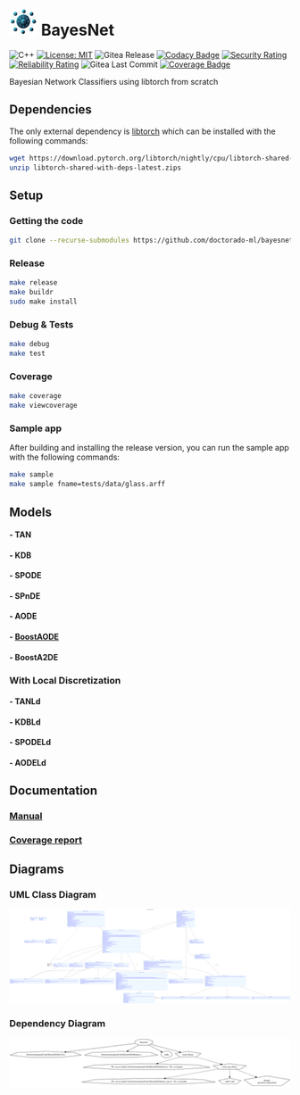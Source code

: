# <img src="logo.png" alt="logo" width="50"/>  BayesNet

![C++](https://img.shields.io/badge/c++-%2300599C.svg?style=flat&logo=c%2B%2B&logoColor=white)
[![License: MIT](https://img.shields.io/badge/License-MIT-blue.svg)](<https://opensource.org/licenses/MIT>)
![Gitea Release](https://img.shields.io/gitea/v/release/rmontanana/bayesnet?gitea_url=https://gitea.rmontanana.es:3000)
[![Codacy Badge](https://app.codacy.com/project/badge/Grade/cf3e0ac71d764650b1bf4d8d00d303b1)](https://app.codacy.com/gh/Doctorado-ML/BayesNet/dashboard?utm_source=gh&utm_medium=referral&utm_content=&utm_campaign=Badge_grade)
[![Security Rating](https://sonarcloud.io/api/project_badges/measure?project=rmontanana_BayesNet&metric=security_rating)](https://sonarcloud.io/summary/new_code?id=rmontanana_BayesNet)
[![Reliability Rating](https://sonarcloud.io/api/project_badges/measure?project=rmontanana_BayesNet&metric=reliability_rating)](https://sonarcloud.io/summary/new_code?id=rmontanana_BayesNet)
![Gitea Last Commit](https://img.shields.io/gitea/last-commit/rmontanana/bayesnet?gitea_url=https://gitea.rmontanana.es:3000&logo=gitea)
[![Coverage Badge](https://img.shields.io/badge/Coverage-99,0%25-green)](html/index.html)

Bayesian Network Classifiers using libtorch from scratch

## Dependencies

The only external dependency is [libtorch](https://pytorch.org/cppdocs/installing.html) which can be installed with the following commands:

```bash
wget https://download.pytorch.org/libtorch/nightly/cpu/libtorch-shared-with-deps-latest.zip
unzip libtorch-shared-with-deps-latest.zips
```

## Setup

### Getting the code

```bash
git clone --recurse-submodules https://github.com/doctorado-ml/bayesnet
```

### Release

```bash
make release
make buildr
sudo make install
```

### Debug & Tests

```bash
make debug
make test
```

### Coverage

```bash
make coverage
make viewcoverage
```

### Sample app

After building and installing the release version, you can run the sample app with the following commands:

```bash
make sample
make sample fname=tests/data/glass.arff
```

## Models

#### - TAN

#### - KDB

#### - SPODE

#### - SPnDE

#### - AODE

#### - [BoostAODE](docs/BoostAODE.md)

#### - BoostA2DE

### With Local Discretization

#### - TANLd

#### - KDBLd

#### - SPODELd

#### - AODELd

## Documentation

### [Manual](https://rmontanana.github.io/bayesnet/)

### [Coverage report](docs/coverage.pdf)

## Diagrams

### UML Class Diagram

![BayesNet UML Class Diagram](diagrams/BayesNet.svg)

### Dependency Diagram

![BayesNet Dependency Diagram](diagrams/dependency.svg)
